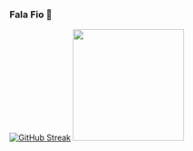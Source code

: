 ### Fala Fio 👋

 [![GitHub Streak](https://github-readme-streak-stats.herokuapp.com/?user=saulocav&theme=tokyonight_duo)](https://github.com/DenverCoder1/github-readme-streak-stats)
  <a href="https://github.com/SauloCav">
  <img height="196em" src="https://github-readme-stats.vercel.app/api/top-langs/?username=SauloCav&layout=compact&langs_count=7&theme=default "/>
 


